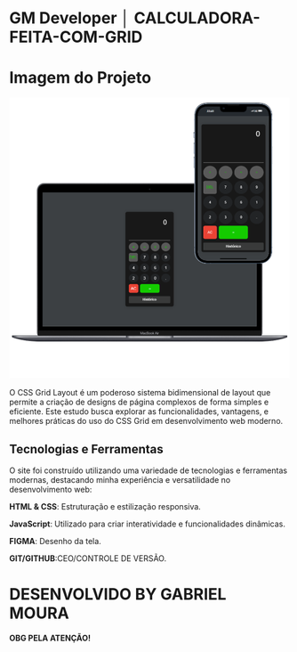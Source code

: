 # GM Developer │ CALCULADORA-FEITA-COM-GRID

# Imagem do Projeto
![imagem do projeto](/img/IMG_PROJETO.png)

O CSS Grid Layout é um poderoso sistema bidimensional de layout que permite a criação de designs de página complexos de forma simples e eficiente. Este estudo busca explorar as funcionalidades, vantagens, e melhores práticas do uso do CSS Grid em desenvolvimento web moderno.

## Tecnologias e Ferramentas

O site foi construído utilizando uma variedade de tecnologias e ferramentas modernas, destacando minha experiência e versatilidade no desenvolvimento web:

**HTML & CSS**: Estruturação e estilização responsiva.

**JavaScript**: Utilizado para criar interatividade e funcionalidades dinâmicas.

**FIGMA**: Desenho da tela.

**GIT/GITHUB**:CEO/CONTROLE DE VERSÃO.

# DESENVOLVIDO BY GABRIEL MOURA

**OBG PELA ATENÇÃO!**